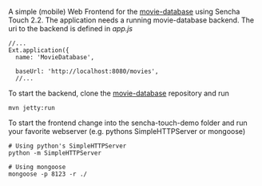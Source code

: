A simple (mobile) Web Frontend for the [movie-database](https://github.com/mlex/movie-database) using Sencha Touch 2.2.
The application needs a running movie-database backend. The uri to the backend is defined in *app.js*

    //...
    Ext.application({
      name: 'MovieDatabase',

      baseUrl: 'http://localhost:8080/movies',
      //...
	  
	  
To start the backend, clone the [movie-database](https://github.com/mlex/movie-database) repository and run
    
	mvn jetty:run
	
To start the frontend change into the sencha-touch-demo folder and run your favorite webserver  (e.g. pythons SimpleHTTPServer or mongoose)

    # Using python's SimpleHTTPServer
    python -m SimpleHTTPServer
	
	# Using mongoose
	mongoose -p 8123 -r ./
	
